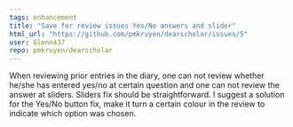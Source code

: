 ```yaml
---
tags: enhancement
title: "Save for review issues Yes/No answers and slider"
html_url: "https://github.com/pmkruyen/dearscholar/issues/5"
user: Glenn437
repo: pmkruyen/dearscholar
---
```


When reviewing prior entries in the diary, one can not review whether he/she has entered yes/no at certain question and one can not review the answer at sliders. Sliders fix should be straightforward. I suggest a solution for the Yes/No button fix, make it turn a certain colour in the review to indicate which option was chosen. 